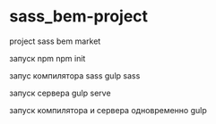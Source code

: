 # sass_bem-project
project sass bem market

запуск npm
npm init

запус компилятора sass
gulp sass

запуск сервера
gulp serve

запуск компилятора и сервера одновременно
gulp